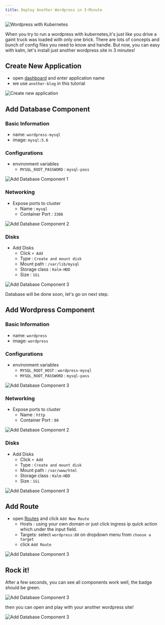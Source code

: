 ```yaml
---
title: Deploy Another Wordpress in 3-Minute
---
```


![Wordpress with Kubernetes](assets/wp-tut-0.jpeg)

When you try to run a wordpress with kubernetes,it's just like you drive a gaint truck was loaded with only one brick. There are lots of concepts and bunch of config files you need to know and handle. But now, you can easy with kalm, let's install just another wordpress site in 3 minutes!

## Create New Application

- open [dashboard](https://dashboard.kapp.live/applications/new) and enter application name
- we use `another-blog` in this tutorial

![Create new application](assets/wp-tut-1.png)

## Add Database Component

### Basic Information

- name: `wordpress-mysql`
- image: `mysql:5.6`

### Configurations

- environment variables
  - `MYSQL_ROOT_PASSWORD` : `mysql-pass`

![Add Database Component 1](assets/wp-tut-2.png)

### Networking

- Expose ports to cluster
  - Name : `mysql`
  - Container Port : `3306`

![Add Database Component 2](assets/wp-tut-3.png)

### Disks

- Add Disks
  - Click `+ Add`
  - Type : `Create and mount disk`
  - Mount path : `/var/lib/mysql`
  - Storage class : `Kalm-HDD`
  - Size : `1Gi`

![Add Database Component 3](assets/wp-tut-4.png)

Database will be done soon, let's go on next step.

## Add Wordpress Component

### Basic Information

- name: `wordpress`
- image: `wordpress`

### Configurations

- environment variables
  - `MYSQL_ROOT_HOST` : `wordpress-mysql`
  - `MYSQL_ROOT_PASSWORD` : `mysql-pass`

![Add Database Component 3](assets/wp-tut-5.png)

### Networking

- Expose ports to cluster
  - Name : `http`
  - Container Port : `80`

![Add Database Component 2](assets/wp-tut-6.png)

### Disks

- Add Disks
  - Click `+ Add`
  - Type : `Create and mount disk`
  - Mount path : `/var/www/html`
  - Storage class : `Kalm-HDD`
  - Size : `1Gi`

![Add Database Component 3](assets/wp-tut-7.png)

## Add Route

- open [Routes](https://dashboard.kapp.live/applications/another-blog/routes/new) and click `Add New Route`
  - Hosts : using your own domain or just click ingress ip quick action which under the input field.
  - Targets: select `wordpress:80` on dropdown menu from `choose a target`
  - click `Add Route`

![Add Database Component 3](assets/wp-tut-8.png)

## Rock it!

After a few seconds, you can see all components work well, the badge should be green.

![Add Database Component 3](assets/wp-tut-9.png)

then you can open and play with your another wordpress site!

![Add Database Component 3](assets/wp-tut-10.png)
